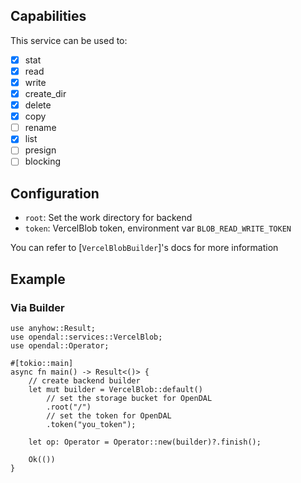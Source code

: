 ## Capabilities

This service can be used to:

- [x] stat
- [x] read
- [x] write
- [x] create_dir
- [x] delete
- [x] copy
- [ ] rename
- [x] list
- [ ] presign
- [ ] blocking

## Configuration

- `root`: Set the work directory for backend
- `token`: VercelBlob token, environment var `BLOB_READ_WRITE_TOKEN`

You can refer to [`VercelBlobBuilder`]'s docs for more information

## Example

### Via Builder

```rust,no_run
use anyhow::Result;
use opendal::services::VercelBlob;
use opendal::Operator;

#[tokio::main]
async fn main() -> Result<()> {
    // create backend builder
    let mut builder = VercelBlob::default()
        // set the storage bucket for OpenDAL
        .root("/")
        // set the token for OpenDAL
        .token("you_token");

    let op: Operator = Operator::new(builder)?.finish();

    Ok(())
}
```
